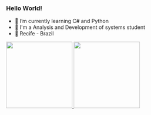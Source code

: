 ### Hello World!


- 🌱 I’m currently learning C# and Python 
- 🏫 I'm a Analysis and Development of systems student
 -  📍     Recife - Brazil 
<div>
  <a href="https://github.com/nicolecristinaf">
  <img height="180em" src="https://github-readme-stats.vercel.app/api?username=nicolecristinaf&show_icons=true&theme=buefy&include_all_commits=true&count_private=true"/>
  <img height="180em" src="https://github-readme-stats.vercel.app/api/top-langs/?username=nicolecristinaf&layout=compact&langs_count=7&theme=buefy"/>
</div>
